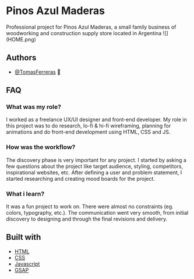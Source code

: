 
# Pinos Azul Maderas

Professional project for Pinos Azul Maderas, a small family business of woodworking and construction supply store located in Argentina
![] (HOME.png)

## Authors

- [@TomasFerreras](https://github.com/TomasFerreras) :metal:


## FAQ

### What was my role?

I worked as a freelance UX/UI designer and front-end developer. My role in this project was to do research, lo-fi & hi-fi wireframing, planning for animations and do front-end development using HTML, CSS and JS.

### How was the workflow?

The discovery phase is very important for any project. I started by asking a few questions about the project like target audience, styling, competitors, inspirational websites, etc. After defining a user and problem statement, I started researching and creating mood boards for the project.

### What i learn?

It was a fun project to work on. There were almost no constraints (eg. colors, typography, etc.). The communication went very smooth, from initial discovery to designing and through the final revisions and delivery.
## Built with
* [HTML](https://developer.mozilla.org/en-US/docs/Web/HTML)
* [CSS](https://developer.mozilla.org/en-US/docs/Web/CSS)
* [Javascript](https://www.javascript.com/)
* [GSAP](https://greensock.com/gsap/)
